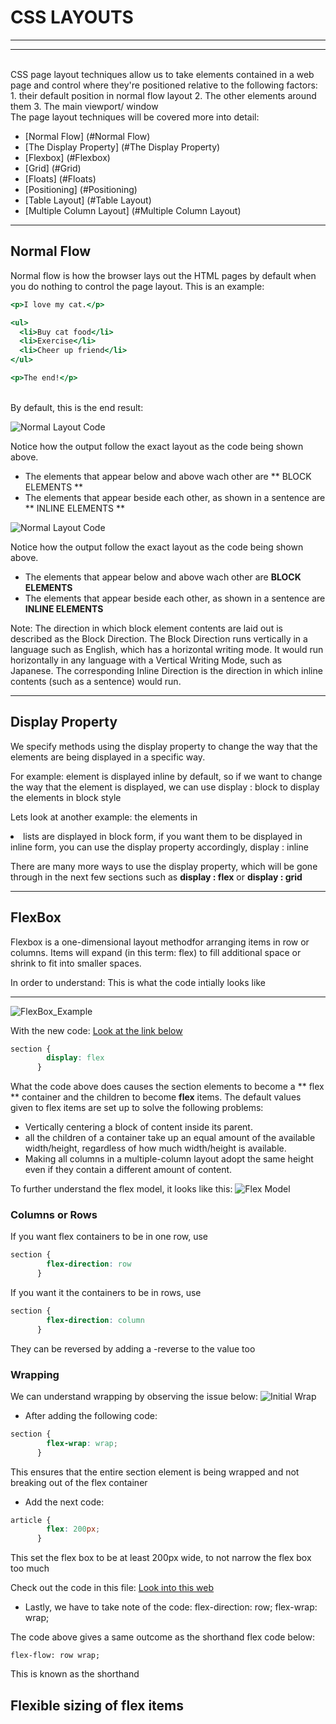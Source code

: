 # CSS LAYOUTS
<hr>
<hr>
<br>
CSS page layout techniques allow us to take elements contained in a web page and control where they're positioned relative to the following factors: 
<br>
 1. their default position in normal flow layout
 2. The other elements around them
 3. The main viewport/ window
<br>
The page layout techniques will be covered more into detail:

- [Normal Flow] (#Normal Flow)
- [The Display Property] (#The Display Property)
- [Flexbox] (#Flexbox)
- [Grid] (#Grid)
- [Floats] (#Floats)
- [Positioning] (#Positioning)
- [Table Layout] (#Table Layout)
- [Multiple Column Layout] (#Multiple Column Layout)
<hr>

## Normal Flow

Normal flow is how the browser lays out the HTML pages by default when you do nothing to control the page layout. This is an example:
```htm
<p>I love my cat.</p>

<ul>
  <li>Buy cat food</li>
  <li>Exercise</li>
  <li>Cheer up friend</li>
</ul>

<p>The end!</p>
```
<br>
By default, this is the end result:

![Normal Layout Code](../css_layout/img/Normal_Layout.png)

Notice how the output follow the exact layout as the code being shown above.
- The elements that appear below and above wach other are ** BLOCK ELEMENTS **
- The elements that appear beside each other, as shown in a sentence are ** INLINE ELEMENTS **

<img src="../img/Normal_Layout.png" alt="Normal Layout Code">

Notice how the output follow the exact layout as the code being shown above.
- The elements that appear below and above wach other are **BLOCK ELEMENTS**
- The elements that appear beside each other, as shown in a sentence are **INLINE ELEMENTS**

Note: The direction in which block element contents are laid out is described as the Block Direction. The Block Direction runs vertically in a language such as English, which has a horizontal writing mode. It would run horizontally in any language with a Vertical Writing Mode, such as Japanese. The corresponding Inline Direction is the direction in which inline contents (such as a sentence) would run.
<hr>

## Display Property

We specify methods using the display property to change the way that the elements are being displayed in a specific way. 

For example:
    <a> element is displayed inline by default, so if we want to change the way that the <a> element is displayed, we can use display : block to display the elements in block style

Lets look at another example:
    the elements in <li> lists are displayed in block form, if you want them to be displayed in inline form, you can use the display property accordingly, display : inline

There are many more ways to use the display property, which will be gone through in the next few sections such as **display : flex** or **display : grid**
<hr>

## FlexBox

Flexbox is a one-dimensional layout methodfor arranging items in row or columns. Items will expand (in this term: flex) to fill additional space or shrink to fit into smaller spaces.

In order to understand:
This is what the code intially looks like
<hr>

![FlexBox_Example](../css_layout/img/FlexBox_Example.png)

With the new code:
<a href="../css_layout/flexbox0.html">Look at the link below</a>

```css
section {
        display: flex
      }
```
What the code above does causes the section elements to become a ** flex ** container and the children to become **flex** items.
The default values given to flex items are set up to solve the following problems:

- Vertically centering a block of content inside its parent.
-  all the children of a container take up an equal amount of the available width/height, regardless of how much width/height is available.
- Making all columns in a multiple-column layout adopt the same height even if they contain a different amount of content.

To further understand the flex model, it looks like this:
![Flex Model](../css_layout/img/flex_model.png)

### Columns or Rows
If you want flex containers to be in one row, use
```css
section {
        flex-direction: row
      }
```
If you want it the containers to be in rows, use
```css
section {
        flex-direction: column
      }
```
They can be reversed by adding a -reverse to the value too

### Wrapping

We can understand wrapping by observing the issue below:
![Initial Wrap](../css_layout/img/flexbox_wrap.png)

- After adding the following code:
```css
section {
        flex-wrap: wrap;
      }
```
This ensures that the entire section element is being wrapped and not breaking out of the flex container

- Add the next code:
```css
article {
        flex: 200px;
      }
```
This set the flex box to be at least 200px wide, to not narrow the flex box too much

Check out the code in this file:
<a href="../css_layout/flexbox_wrap0.html">Look into this web</a>

- Lastly, we have to take note of the code:
    flex-direction: row;
    flex-wrap: wrap;

The code above gives a same outcome as the shorthand flex code below:

    flex-flow: row wrap;
This is known as the shorthand

## Flexible sizing of flex items










